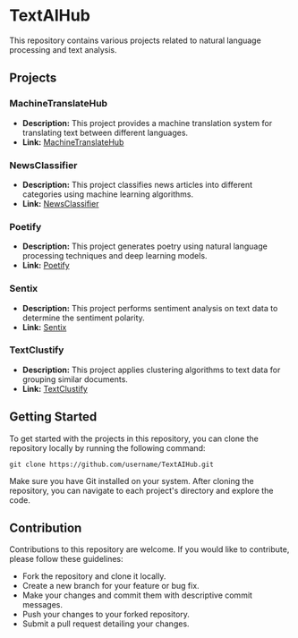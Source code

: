 # TextAIHub

This repository contains various projects related to natural language processing and text analysis.

## Projects

### MachineTranslateHub

- **Description:** This project provides a machine translation system for translating text between different languages.
- **Link:** [MachineTranslateHub](https://github.com/MohamadsalehMoradpoor/TextAIHub/tree/master/MachineTranslateHub)

### NewsClassifier

- **Description:** This project classifies news articles into different categories using machine learning algorithms.
- **Link:** [NewsClassifier](https://github.com/MohamadsalehMoradpoor/TextAIHub/tree/master/NewsClassifier)

### Poetify

- **Description:** This project generates poetry using natural language processing techniques and deep learning models.
- **Link:** [Poetify](https://github.com/MohamadsalehMoradpoor/TextAIHub/tree/master/Poetify)

### Sentix

- **Description:** This project performs sentiment analysis on text data to determine the sentiment polarity.
- **Link:** [Sentix](https://github.com/MohamadsalehMoradpoor/TextAIHub/tree/master/Sentix)

### TextClustify

- **Description:** This project applies clustering algorithms to text data for grouping similar documents.
- **Link:** [TextClustify](https://github.com/MohamadsalehMoradpoor/TextAIHub/tree/master/TextClustify)

## Getting Started

To get started with the projects in this repository, you can clone the repository locally by running the following command:
```
git clone https://github.com/username/TextAIHub.git
```

Make sure you have Git installed on your system. After cloning the repository, you can navigate to each project's directory and explore the code.

## Contribution

Contributions to this repository are welcome. If you would like to contribute, please follow these guidelines:

- Fork the repository and clone it locally.
- Create a new branch for your feature or bug fix.
- Make your changes and commit them with descriptive commit messages.
- Push your changes to your forked repository.
- Submit a pull request detailing your changes.
